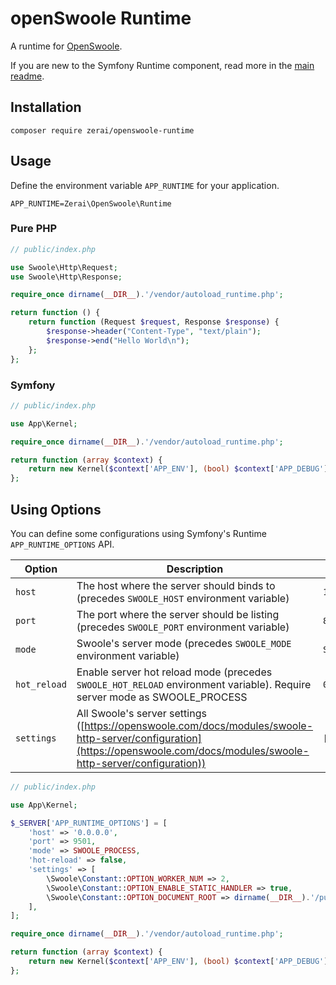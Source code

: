 # openSwoole Runtime

A runtime for [OpenSwoole](https://openswoole.com/).

If you are new to the Symfony Runtime component, read more in the [main readme](https://github.com/php-runtime/runtime).

## Installation

```
composer require zerai/openswoole-runtime
```

## Usage

Define the environment variable `APP_RUNTIME` for your application.

```
APP_RUNTIME=Zerai\OpenSwoole\Runtime
```

### Pure PHP

```php
// public/index.php

use Swoole\Http\Request;
use Swoole\Http\Response;

require_once dirname(__DIR__).'/vendor/autoload_runtime.php';

return function () {
    return function (Request $request, Response $response) {
        $response->header("Content-Type", "text/plain");
        $response->end("Hello World\n");
    };
};
```

### Symfony

```php
// public/index.php

use App\Kernel;

require_once dirname(__DIR__).'/vendor/autoload_runtime.php';

return function (array $context) {
    return new Kernel($context['APP_ENV'], (bool) $context['APP_DEBUG']);
};
```

## Using Options

You can define some configurations using Symfony's Runtime `APP_RUNTIME_OPTIONS` API.

| Option | Description | Default |
| --- | --- | --- |
| `host` | The host where the server should binds to (precedes `SWOOLE_HOST` environment variable) | `127.0.0.1` |
| `port` | The port where the server should be listing (precedes `SWOOLE_PORT` environment variable) | `8000` |
| `mode` | Swoole's server mode (precedes `SWOOLE_MODE` environment variable) | `SWOOLE_PROCESS` |
| `hot_reload` | Enable server hot reload mode (precedes `SWOOLE_HOT_RELOAD` environment variable). Require server mode as SWOOLE_PROCESS | `0` |
| `settings` | All Swoole's server settings ([https://openswoole.com/docs/modules/swoole-http-server/configuration](https://openswoole.com/docs/modules/swoole-http-server/configuration)) | `[]` |

```php
// public/index.php

use App\Kernel;

$_SERVER['APP_RUNTIME_OPTIONS'] = [
    'host' => '0.0.0.0',
    'port' => 9501,
    'mode' => SWOOLE_PROCESS,
    'hot-reload' => false,
    'settings' => [
        \Swoole\Constant::OPTION_WORKER_NUM => 2,
        \Swoole\Constant::OPTION_ENABLE_STATIC_HANDLER => true,
        \Swoole\Constant::OPTION_DOCUMENT_ROOT => dirname(__DIR__).'/public'
    ],
];

require_once dirname(__DIR__).'/vendor/autoload_runtime.php';

return function (array $context) {
    return new Kernel($context['APP_ENV'], (bool) $context['APP_DEBUG']);
};
```
